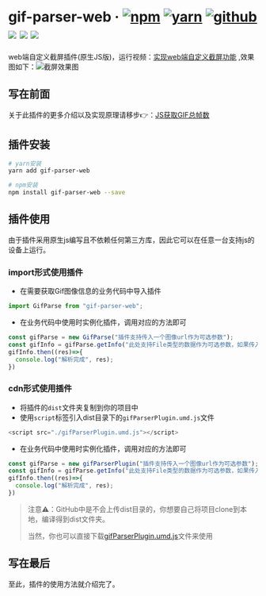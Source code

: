 # gif-parser-web · [![npm](https://img.shields.io/badge/npm-v1.0.1-2081C1)](https://www.npmjs.com/package/js-web-screen-shot) [![yarn](https://img.shields.io/badge/yarn-v1.0.1-F37E42)](https://yarnpkg.com/package/js-web-screen-shot) [![github](https://img.shields.io/badge/GitHub-depositary-9A9A9A)](https://github.com/likaia/gif-parser-web) [![](https://img.shields.io/github/issues/likaia/gif-parser-web)](https://github.com/likaia/gif-parser-web/issues) [![](	https://img.shields.io/github/forks/likaia/gif-parser-web)](``https://github.com/likaia/gif-parser-web/network/members) [![](	https://img.shields.io/github/stars/likaia/gif-parser-web)](https://github.com/likaia/gif-parser-web/stargazers)
web端自定义截屏插件(原生JS版)，运行视频：[实现web端自定义截屏功能](https://www.bilibili.com/video/BV1Ey4y127cV) ,效果图如下：![截屏效果图](https://p9-juejin.byteimg.com/tos-cn-i-k3u1fbpfcp/486d810877a24582aa8cf110e643c138~tplv-k3u1fbpfcp-watermark.image)

## 写在前面
关于此插件的更多介绍以及实现原理请移步👉：[JS获取GIF总帧数](https://www.kaisir.cn/post/142)

## 插件安装
```bash
# yarn安装
yarn add gif-parser-web

# npm安装
npm install gif-parser-web --save
```

## 插件使用
由于插件采用原生js编写且不依赖任何第三方库，因此它可以在任意一台支持js的设备上运行。

### import形式使用插件
* 在需要获取Gif图像信息的业务代码中导入插件
```javascript
import GifParse from "gif-parser-web";
```
* 在业务代码中使用时实例化插件，调用对应的方法即可
```javascript
const gifParse = new GifParse("插件支持传入一个图像url作为可选参数");
const gifInfo = gifParse.getInfo("此处支持File类型的数据作为可选参数，如果传入则使用此处的参数作为gif数据源");
gifInfo.then((res)=>{
  console.log("解析完成", res);
})
```

### cdn形式使用插件
* 将插件的`dist`文件夹复制到你的项目中
* 使用`script`标签引入dist目录下的`gifParserPlugin.umd.js`文件
```javascript
<script src="./gifParserPlugin.umd.js"></script>
```
* 在业务代码中使用时实例化插件，调用对应的方法即可
```javascript
const gifParse = new gifParserPlugin("插件支持传入一个图像url作为可选参数");
const gifInfo = gifParse.getInfo("此处支持File类型的数据作为可选参数，如果传入则使用此处的参数作为gif数据源");
gifInfo.then((res)=>{
  console.log("解析完成", res);
})
```
> 注意⚠️：GitHub中是不会上传dist目录的，你想要自己将项目clone到本地，编译得到dist文件夹。
> 
>当然，你也可以直接下载[gifParserPlugin.umd.js](https://unpkg.com/gif-parser-web@1.0.1/dist/gifParserPlugin.umd.js)文件来使用


## 写在最后
至此，插件的使用方法就介绍完了。

